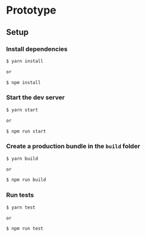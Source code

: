 # Prototype

## Setup

### Install dependencies

```sh
$ yarn install

or

$ npm install
```

### Start the dev server

```sh
$ yarn start

or

$ npm run start
```

### Create a production bundle in the `build` folder

```sh
$ yarn build

or

$ npm run build
```

### Run tests

```sh
$ yarn test

or

$ npm run test
```
